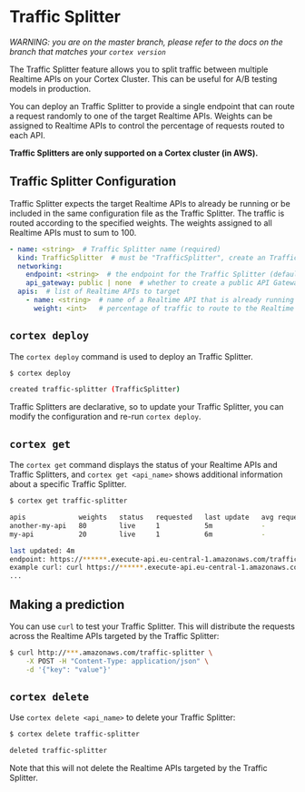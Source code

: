 # Traffic Splitter

_WARNING: you are on the master branch, please refer to the docs on the branch that matches your `cortex version`_

The Traffic Splitter feature allows you to split traffic between multiple Realtime APIs on your Cortex Cluster. This can be useful for A/B testing models in production.

You can deploy an Traffic Splitter to provide a single endpoint that can route a request randomly to one of the target Realtime APIs. Weights can be assigned to Realtime APIs to control the percentage of requests routed to each API.

**Traffic Splitters are only supported on a Cortex cluster (in AWS).**

## Traffic Splitter Configuration

Traffic Splitter expects the target Realtime APIs to already be running or be included in the same configuration file as the Traffic Splitter. The traffic is routed according to the specified weights. The weights assigned to all Realtime APIs must to sum to 100.

```yaml
- name: <string>  # Traffic Splitter name (required)
  kind: TrafficSplitter  # must be "TrafficSplitter", create an Traffic Splitter which routes traffic to multiple Realtime APIs
  networking:
    endpoint: <string>  # the endpoint for the Traffic Splitter (default: <api_name>)
    api_gateway: public | none  # whether to create a public API Gateway endpoint for this API (if not, the API will still be accessible via the load balancer) (default: public, unless disabled cluster-wide)
  apis:  # list of Realtime APIs to target
    - name: <string>  # name of a Realtime API that is already running or is included in the same configuration file (required)
      weight: <int>   # percentage of traffic to route to the Realtime API (all weights must sum to 100) (required)
```

## `cortex deploy`

The `cortex deploy` command is used to deploy an Traffic Splitter.

```bash
$ cortex deploy

created traffic-splitter (TrafficSplitter)
```

Traffic Splitters are declarative, so to update your Traffic Splitter, you can modify the configuration and re-run `cortex deploy`.

## `cortex get`

The `cortex get` command displays the status of your Realtime APIs and Traffic Splitters, and `cortex get <api_name>` shows additional information about a specific Traffic Splitter.

```bash
$ cortex get traffic-splitter

apis             weights   status   requested   last update   avg request   2XX   5XX
another-my-api   80        live     1           5m            -             -     -
my-api           20        live     1           6m            -             -     -

last updated: 4m
endpoint: https://******.execute-api.eu-central-1.amazonaws.com/traffic-splitter
example curl: curl https://******.execute-api.eu-central-1.amazonaws.com/traffic-splitter -X POST -H "Content-Type: application/json" -d @sample.json
...
```

## Making a prediction

You can use `curl` to test your Traffic Splitter. This will distribute the requests across the Realtime APIs targeted by the Traffic Splitter:

```bash
$ curl http://***.amazonaws.com/traffic-splitter \
    -X POST -H "Content-Type: application/json" \
    -d '{"key": "value"}'
```

## `cortex delete`

Use `cortex delete <api_name>` to delete your Traffic Splitter:

```bash
$ cortex delete traffic-splitter

deleted traffic-splitter
```

Note that this will not delete the Realtime APIs targeted by the Traffic Splitter.
